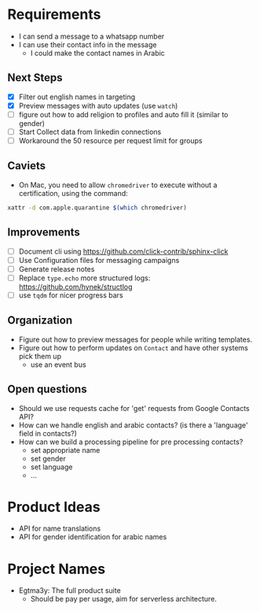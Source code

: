 # Requirements

- I can send a message to a whatsapp number
- I can use their contact info in the message
    - I could make the contact names in Arabic

## Next Steps
- [x] Filter out english names in targeting
- [x] Preview messages with auto updates (use `watch`)
- [ ] figure out how to add religion to profiles and auto fill it (similar to gender)
- [ ] Start Collect data from linkedin connections
- [ ] Workaround the 50 resource per request limit for groups

## Caviets
- On Mac, you need to allow `chromedriver` to execute without a certification, using the command:
```bash
xattr -d com.apple.quarantine $(which chromedriver)
```
## Improvements
- [ ] Document cli using https://github.com/click-contrib/sphinx-click
- [ ] Use Configuration files for messaging campaigns
- [ ] Generate release notes
- [ ] Replace `type.echo` more structured logs: https://github.com/hynek/structlog
- [ ] use `tqdm` for nicer progress bars
## Organization
- Figure out how to preview messages for people while writing templates.
- Figure out how to perform updates on `Contact` and have other systems pick them up
    - use an event bus
## Open questions
- Should we use requests cache for 'get' requests from Google Contacts API?
- How can we handle english and arabic contacts? (is there a 'language' field in contacts?)
- How can we build a processing pipeline for pre processing contacts?
    - set appropriate name
    - set gender
    - set language
    - ...

# Product Ideas
- API for name translations
- API for gender identification for arabic names

# Project Names
- Egtma3y: The full product suite
    - Should be pay per usage, aim for serverless architecture.
